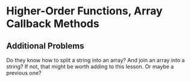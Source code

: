 # Higher-Order Functions, Array Callback Methods

## Additional Problems

Do they know how to split a string into an array? And join an array into a string? If not, that might be worth adding to this lesson. Or maybe a previous one?
